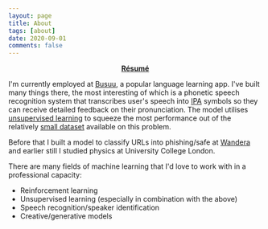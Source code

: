 ```yaml
---
layout: page
title: About
tags: [about]
date: 2020-09-01
comments: false
---
```


<center><a href="https://drive.google.com/file/d/19gVHmUpm_dQtIIkR_ykHfZhVTHO4IXxW/view?usp=sharing"><b>Résumé</b></a></center>
    
I'm currently employed at [Busuu](https://www.busuu.com/), a popular language learning app. 
I've built many things there, 
the most interesting of which is a phonetic speech recognition system that transcribes user's speech into 
[IPA](https://en.wikipedia.org/wiki/International_Phonetic_Alphabet) symbols so they can receive detailed
feedback on their pronunciation. The model utilises [unsupervised learning](https://arxiv.org/pdf/2006.11477.pdf)
to squeeze the most performance out of the relatively [small dataset](https://en.wikipedia.org/wiki/TIMIT) available
on this problem.

Before that I built a model to classify URLs into phishing/safe at [Wandera](https://www.wandera.com/) and earlier
still I studied physics at University College London.

There are many fields of machine learning that I'd love to work with in a professional capacity:
* Reinforcement learning
* Unsupervised learning (especially in combination with the above)
* Speech recognition/speaker identification
* Creative/generative models
